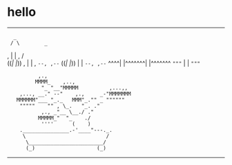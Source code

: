 # hello

***

      _
     / \        _
   , | | ,     / \
  ((_| |_))  , | | ,
  `--, ,--` ((_| |_))
     | |    `--, ,--`
 ^^^^| |^^^^^^^| |^^^^^^^
    `"""`      | |
              `"""`

              ,.,
             MMMM_    ,..,
               "_ "__"MMMMM          ,...,,
        ,..., __." --"    ,.,     _-"MMMMMMM
       MMMMMM"___ "_._   MMM"_."" _ """"""
        """""    "" , \_.   "_. ."
               ,., _"__ \__./ ."
              MMMMM_"  "_    ./
               ''''      (    )
        ._______________.-'____"---._.
         \                          /
          \________________________/
          (_)                    (_)

***

